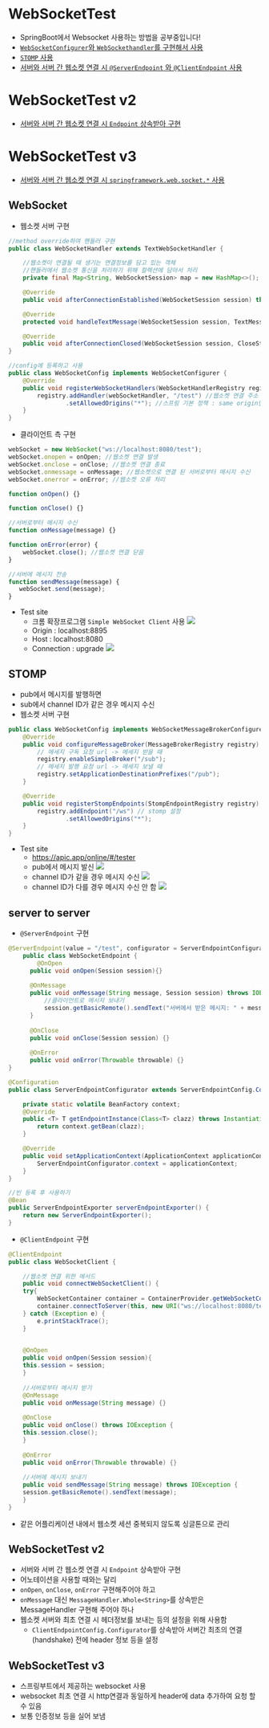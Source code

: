 # WebSocketTest
- SpringBoot에서 Websocket 사용하는 방법을 공부중입니다!
- [`WebSocketConfigurer`와 `WebSockethandler`를 구현해서 사용](#websocket)
- [`STOMP` 사용](#stomp)
- [서버와 서버 간 웹소켓 연결 시 `@ServerEndpoint` 와 `@ClientEndpoint` 사용](#server-to-server)

# WebSocketTest v2
- [서버와 서버 간 웹소켓 연결 시 `Endpoint` 상속받아 구현](#websockettest-v2-1)

# WebSocketTest v3
- [서버와 서버 간 웹소켓 연결 시 `springframework.web.socket.*` 사용](#websockettest-v3-1)

## WebSocket
- 웹소켓 서버 구현
```java
//method override하여 핸들러 구현 
public class WebSocketHandler extends TextWebSocketHandler {

    //웹소켓이 연결될 때 생기는 연결정보를 담고 있는 객체
    //핸들러에서 웹소켓 통신을 처리하기 위해 컬렉션에 담아서 처리
    private final Map<String, WebSocketSession> map = new HashMap<>();

    @Override
    public void afterConnectionEstablished(WebSocketSession session) throws Exception {}

    @Override
    protected void handleTextMessage(WebSocketSession session, TextMessage message) throws Exception {}

    @Override
    public void afterConnectionClosed(WebSocketSession session, CloseStatus status) throws Exception {}
}

//config에 등록하고 사용
public class WebSocketConfig implements WebSocketConfigurer {
    @Override
    public void registerWebSocketHandlers(WebSocketHandlerRegistry registry) {
        registry.addHandler(webSocketHandler, "/test") //웹소켓 연결 주소
                .setAllowedOrigins("*"); //스프링 기본 정책 : same origin만 허용
    }
}
```
- 클라이언트 측 구현
```javascript
webSocket = new WebSocket("ws://localhost:8080/test");
webSocket.onopen = onOpen; //웹소켓 연결 발생
webSocket.onclose = onClose; //웹소켓 연결 종료
webSocket.onmessage = onMessage; //웹소켓으로 연결 된 서버로부터 메시지 수신
webSocket.onerror = onError; //웹소켓 오류 처리

function onOpen() {}

function onClose() {}

//서버로부터 메시지 수신
function onMessage(message) {}

function onError(error) {
    webSocket.close(); //웹소켓 연결 닫음
}

//서버에 메시지 전송
function sendMessage(message) {
   webSocket.send(message);
}
```
- Test site
  - 크롬 확장프로그램 `Simple WebSocket Client` 사용
![](images/header.png)
  - Origin : localhost:8895
  - Host : localhost:8080
  - Connection : upgrade
![](images/test.png)

## STOMP
- pub에서 메시지를 발행하면
- sub에서 channel ID가 같은 경우 메시지 수신
- 웹소켓 서버 구현
```java
public class WebSocketConfig implements WebSocketMessageBrokerConfigurer {
    @Override
    public void configureMessageBroker(MessageBrokerRegistry registry) {
        // 메세지 구독 요청 url -> 메세지 받을 때
        registry.enableSimpleBroker("/sub");
        // 메세지 발행 요청 url -> 메세지 보낼 때
        registry.setApplicationDestinationPrefixes("/pub");
    }

    @Override
    public void registerStompEndpoints(StompEndpointRegistry registry) {
        registry.addEndpoint("/ws") // stomp 설정
                .setAllowedOrigins("*");
    }
}
```  
- Test site
  - https://apic.app/online/#/tester
  - pub에서 메시지 발신
![](images/pub.png)
  - channel ID가 같을 경우 메시지 수신
![](images/sub_ok.png)
  - channel ID가 다를 경우 메시지 수신 안 함
![](images/sub_no.png)


## server to server
- `@ServerEndpoint` 구현
```java
@ServerEndpoint(value = "/test", configurator = ServerEndpointConfigurator.class)
	public class WebSocketEndpoint {
		@OnOpen
	  public void onOpen(Session session){}
	
	  @OnMessage
	  public void onMessage(String message, Session session) throws IOException {
	      //클라이언트로 메시지 보내기
	      session.getBasicRemote().sendText("서버에서 받은 메시지: " + message);
	  }
	
	  @OnClose
	  public void onClose(Session session) {}
	
	  @OnError
	  public void onError(Throwable throwable) {}
}

@Configuration
public class ServerEndpointConfigurator extends ServerEndpointConfig.Configurator implements ApplicationContextAware {

    private static volatile BeanFactory context;
    @Override
    public <T> T getEndpointInstance(Class<T> clazz) throws InstantiationException {
        return context.getBean(clazz);
    }

    @Override
    public void setApplicationContext(ApplicationContext applicationContext) throws BeansException {
        ServerEndpointConfigurator.context = applicationContext;
    }
}

//빈 등록 후 사용하기
@Bean
public ServerEndpointExporter serverEndpointExporter() {
	return new ServerEndpointExporter();
}
```
- `@ClientEndpoint` 구현
```java
@ClientEndpoint
public class WebSocketClient {

	//웹소켓 연결 위한 메서드
	public void connectWebSocketClient() {
	try{
	    WebSocketContainer container = ContainerProvider.getWebSocketContainer();
	    container.connectToServer(this, new URI("ws://localhost:8080/test"));
	} catch (Exception e) {
	    e.printStackTrace();
	}
    

	@OnOpen
	public void onOpen(Session session){
	this.session = session;
	}
	
	//서버로부터 메시지 받기
	@OnMessage
	public void onMessage(String message) {}
	
	@OnClose
	public void onClose() throws IOException {
	this.session.close();
	}
	
	@OnError
	public void onError(Throwable throwable) {}
	
	//서버에 메시지 보내기
	public void sendMessage(String message) throws IOException {
	session.getBasicRemote().sendText(message);
	}
}
```
- 같은 어플리케이션 내에서 웹소켓 세션 중복되지 않도록 싱글톤으로 관리

## WebSocketTest v2
- 서버와 서버 간 웹소켓 연결 시 `Endpoint` 상속받아 구현
- 어노테이션을 사용할 때와는 달리
- `onOpen`, `onClose`, `onError` 구현해주어야 하고
- `onMessage` 대신 `MessageHandler.Whole<String>`를 상속받은 MessageHandler 구현해 주어야 하나
- 웹소켓 서버와 최초 연결 시 헤더정보를 보내는 등의 설정을 위해 사용함
  - `ClientEndpointConfig.Configurator`를 상속받아 서버간 최초의 연결(handshake) 전에 header 정보 등을 설정
 
## WebSocketTest v3
- 스프링부트에서 제공하는 websocket 사용
- websocket 최초 연결 시 http연결과 동일하게 header에 data 추가하여 요청 할 수 있음
- 보통 인증정보 등을 실어 보냄

